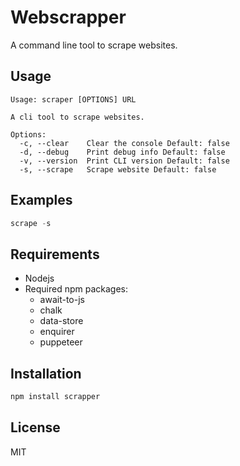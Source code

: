 # Webscrapper

A command line tool to scrape websites.

## Usage

```vbnet
Usage: scraper [OPTIONS] URL

A cli tool to scrape websites.

Options:
  -c, --clear    Clear the console Default: false
  -d, --debug    Print debug info Default: false
  -v, --version  Print CLI version Default: false
  -s, --scrape   Scrape website Default: false
```

## Examples

```js
scrape -s

```

## Requirements

* Nodejs
* Required npm packages:
  * await-to-js
  * chalk
  * data-store
  * enquirer
  * puppeteer

## Installation

```js
npm install scrapper

```

## License

MIT
